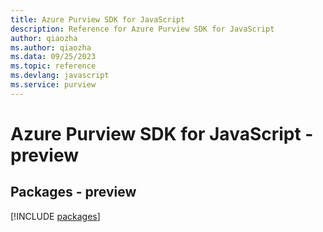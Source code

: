 ```yaml
---
title: Azure Purview SDK for JavaScript
description: Reference for Azure Purview SDK for JavaScript
author: qiaozha
ms.author: qiaozha
ms.data: 09/25/2023
ms.topic: reference
ms.devlang: javascript
ms.service: purview
---
```

# Azure Purview SDK for JavaScript - preview
## Packages - preview
[!INCLUDE [packages](purview-index.md)]